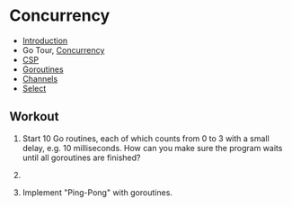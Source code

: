 # Concurrency

* [Introduction](1-concurrency)
* Go Tour, [Concurrency](https://tour.golang.org/concurrency/1)
* [CSP](csp)
* [Goroutines](goroutines)
* [Channels](channels)
* [Select](select)

## Workout

1. Start 10 Go routines, each of which counts from 0 to 3 with a small delay,
   e.g. 10 milliseconds. How can you make sure the program waits until all
   goroutines are finished?

2. 

3. Implement "Ping-Pong" with goroutines.


